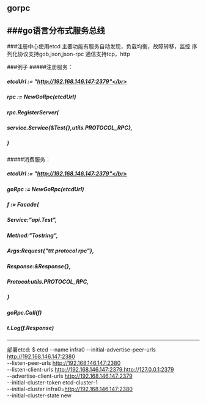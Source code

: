 ##  gorpc
###go语言分布式服务总线
----------------------------------------------------------------------------------------------------------------------------------------
###注册中心使用etcd
主要功能有服务自动发现，负载均衡，故障转移，监控
序列化协议支持gob,json,json-rpc
通信支持tcp，http

###例子
#####注册服务：</br>
#####   etcdUrl := "http://192.168.146.147:2379"</br>
#####	rpc := NewGoRpc(etcdUrl)</br>
#####	rpc.RegisterServer(</br>
#####	service.Service{&Test{},utils.PROTOCOL_RPC},</br>
#####	)</br>
#####消费服务：</br>
#####   etcdUrl := "http://192.168.146.147:2379"</br>
#####	goRpc := NewGoRpc(etcdUrl)</br>
#####	f := Facade{</br>
#####		Service:"api.Test",</br>
#####		Method:"Tostring",</br>
#####		Args:Request{"ttt protocol rpc"},</br>
#####		Response:&Response{},</br>
#####		Protocol:utils.PROTOCOL_RPC,</br>
#####	}</br>
#####	goRpc.Call(f)</br>
#####	t.Log(f.Response)</br>

------------------------------------------------------------------------------------------------------------------------------------------
部署etcd:
$ etcd --name infra0 --initial-advertise-peer-urls http://192.168.146.147:2380 \
  --listen-peer-urls http://192.168.146.147:2380 \
  --listen-client-urls http://192.168.146.147:2379,http://127.0.0.1:2379 \
  --advertise-client-urls http://192.168.146.147:2379 \
  --initial-cluster-token etcd-cluster-1 \
  --initial-cluster infra0=http://192.168.146.147:2380 \
  --initial-cluster-state new
